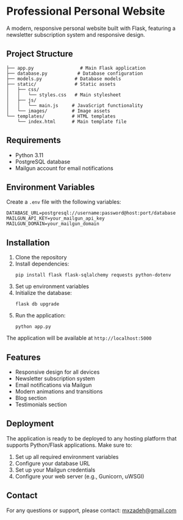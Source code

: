 # Professional Personal Website

A modern, responsive personal website built with Flask, featuring a newsletter subscription system and responsive design.

## Project Structure
```
├── app.py                 # Main Flask application
├── database.py           # Database configuration
├── models.py            # Database models
├── static/              # Static assets
│   ├── css/
│   │   └── styles.css   # Main stylesheet
│   ├── js/
│   │   └── main.js     # JavaScript functionality
│   └── images/         # Image assets
└── templates/          # HTML templates
    └── index.html      # Main template file
```

## Requirements
- Python 3.11
- PostgreSQL database
- Mailgun account for email notifications

## Environment Variables
Create a `.env` file with the following variables:
```
DATABASE_URL=postgresql://username:password@host:port/database
MAILGUN_API_KEY=your_mailgun_api_key
MAILGUN_DOMAIN=your_mailgun_domain
```

## Installation
1. Clone the repository
2. Install dependencies:
   ```
   pip install flask flask-sqlalchemy requests python-dotenv
   ```
3. Set up environment variables
4. Initialize the database:
   ```
   flask db upgrade
   ```
5. Run the application:
   ```
   python app.py
   ```

The application will be available at `http://localhost:5000`

## Features
- Responsive design for all devices
- Newsletter subscription system
- Email notifications via Mailgun
- Modern animations and transitions
- Blog section
- Testimonials section

## Deployment
The application is ready to be deployed to any hosting platform that supports Python/Flask applications. Make sure to:

1. Set up all required environment variables
2. Configure your database URL
3. Set up your Mailgun credentials
4. Configure your web server (e.g., Gunicorn, uWSGI)

## Contact
For any questions or support, please contact: mxzadeh@gmail.com
